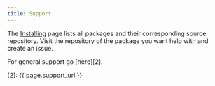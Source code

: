 ```yaml
---
title: Support
---
```


The [Installing][1] page lists all packages and their corresponding source repository. Visit the repository of the package you want help with and create an issue.

For general support go [here][2].

[1]: docs/installing.html
[2]: {{ page.support_url }}
